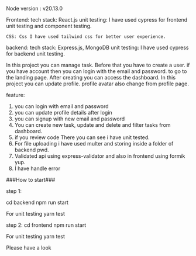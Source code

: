 Node version : v20.13.0

Frontend:
tech stack: React.js
unit testing: I have used cypress for frontend unit testing and component testing.

    CSS: Css I have used tailwind css for better user experience.

backend:
tech stack: Express.js, MongoDB
unit testing: I have used cypress for backend unit testing.

In this project you can manage task. Before that you have to create a user. if you have account then you can login with the email and password. to go to the landing page. After creating you can access the dashboard. In this project you can update profile. profile avatar also change from profile page.

feature:

1. you can login with email and password
2. you can update profile details after login
3. you can signup with new email and password
4. You can create new task, update and delete and filter tasks from dashboard.
5. if you review code There you can see i have unit tested.
6. For file uploading i have used multer and storing inside a folder of backend pwd.
7. Validated api using express-validator and also in frontend using formik yup.
8. I have handle error

###How to start###

step 1:

cd backend
npm run start

For unit testing
yarn test

step 2:
cd frontend
npm run start

For unit testing
yarn test

Please have a look
